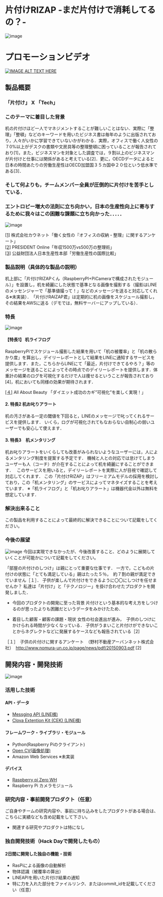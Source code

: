 # 片付けRIZAP  -まだ片付けで消耗してるの？-
![image](https://user-images.githubusercontent.com/21073221/47261384-0760b380-d509-11e8-9e17-7ba1fab4ad18.png)

# プロモーションビデオ
[![IMAGE ALT TEXT HERE](https://user-images.githubusercontent.com/21073221/47262029-d340bf00-d517-11e8-99de-264e7d1e4a1a.png)](https://youtu.be/UL3A2Y659nU)
## 製品概要
### 「片付け」 X 「Tech」

### このテーマに着目した背景
机の片付けほど一人でマネジメントすることが難しいことはない．実際に「整理」「整頓」などのキーワードを用いたビジネス書は毎年のように出版されており，人々がいかに学習できていないかがわかる．実際，オフィスで働く人女性の７0%以上がデスクの書類や文房具等の整理整頓に困っていることが報告されており[1]，また，ビジネスマンを対象とした調査では，９割以上のビジネスマンが片付けと仕事には関係があると考えている[2]．更に，OECDデータによると日本の時間あたりの労働生産性はOECD加盟国３５カ国中２０位という低水準である[3]．  
### **そして何よりも，チームメンバー全員が圧倒的に片付けを苦手としている．**　
### **エントロピー増大の法則に立ち向かい，日本の生産性向上に寄与するために我々はこの困難な課題に立ち向かった．．．．．**　

![image](https://user-images.githubusercontent.com/21073221/47262239-d9d23500-d51d-11e8-8767-8f34a005bf81.png)



[[1]](http://www.watashimigaki.com/community/enquete/archives_000814) 株式会社カウネット「働く女性の『オフィスの収納・整理』に関するアンケート」    
[[2]](https://president.jp/articles/-/9462) PRESIDENT Online「年収1500万vs500万の整理術」  
[[3]](https://www.jpc-net.jp/intl_comparison/) 公益財団法人日本生産性本部「労働生産性の国際比較」　  　


### 製品説明（具体的な製品の説明）
机上部に「片付けRIZAPくん（RaspberryPI+PiCameraで構成されたモジュール）」を設置し，机を綺麗にした状態で基準となる画像を撮影する（撮影はLINEのメッセンジャーで「基準値撮って！」などのメッセージを送ると対応してくれる※未実装）．　「片付けRAIZAP君」は定期的に机の画像をスケジュール撮影し，その結果をAWSに送る（デモでは，無料サーバーにアップしている）．

### 特長
![image](https://user-images.githubusercontent.com/21073221/47262430-c4600980-d523-11e8-82bc-f24bab95e403.png)

#### 【特長1】 机ライフログ
RaspberryPiでスケジュール撮影した結果を用いて「机の被覆率」と「机の散らかり度」を算出し，デイリーレポートとして結果をLINEに通知するサービスを提供します．また，こちらからLINEにて「最近，片付けできてるやろ？」等のメッセージを送ることによってその時点でのデイリーレポートを提供します．体重計の結果のログを可視化するだけで人は痩せるということが報告されており[4]，机においても同様の効果が期待されます．   

[[４]](https://allabout.co.jp/gm/gc/411617/) All About Beauty 「ダイエット成功のカギ”可視化”を楽しく実現！」    　


#### 2. 特長2 机お叱りアラート
机の汚さがある一定の閾値を下回ると，LINEのメッセージで叱ってくれるサービスを提供します．
いくら，ログが可視化されてもなおらない自制心の弱いユーザーでも安心して使えます．

#### 3. 特長3　机メンタリング
机お叱りアラートをいくらしても改善がみられないようなユーザーには，人によるメンタリング制度を提案する予定です．
機械と人との対応では怠けてしまうユーザーも人（コーチ）が介在することによって机を綺麗にすることができます．　
このサービスを用いると，デイリーレポートを実際に人が目視で確認して対応してくれます．
この「片付けRIZAP」はフリーミアムモデルの採用を検討しており，この「机メンタリング」のサービスによってマネタイズすることを考えています．
※「机ライフログ」と「机お叱りアラート」は機器代金以外は無料を想定しています．

### 解決出来ること
この製品を利用することによって最終的に解決できることについて記載をしてください。

### 今後の展望
![image](https://user-images.githubusercontent.com/21073221/47262778-b1056c00-d52c-11e8-8d5b-2d0c3cc604f0.png)
今回は実現できなかったが、今後改善すること、どのように展開していくことが可能かについて記載をしてください。

「部屋の片付けのしつけ」は親にとって重要な仕事です．
一方で，こどもの片付けの状態に「とても満足している」親はたった５％，　約７割の親が満足できていません［１］．
子供が楽しんで片付けをできるように〇〇にしつけを任せませんか？
私達は「片付け」と「テクノロジー」を掛け合わせたプロダクトを開発しました．

- 今回のプロダクトの開発に至った背景
片付けという基本的な考え方をしつけるのが思ったよりも困難だというデータをみかけたため．

- 着目した顧客・顧客の課題・現状
女性の社会進出が進み，　子供のしつけにかけられる時間が少なくなっている．
子供がうまいこと片付けができないことからネグレクトなどに発展するケースなども報告されている［2]


［１］　子供の片付けに関するアンケート　（野村不動産アーバンネット株式会社）　http://www.nomura-un.co.jp/page/news/pdf/20150903.pdf
[2]


## 開発内容・開発技術
![image](https://user-images.githubusercontent.com/21073221/47256694-1753a580-d4bf-11e8-8d9a-6fc8924f095f.png)

### 活用した技術
#### API・データ
* [Messging API (LINE様)](https://developers.line.me/ja/services/messaging-api/)
* [Clova Extention Kit (CEK) (LINE様)](https://clova-developers.line.me/#/)

#### フレームワーク・ライブラリ・モジュール
* Python(Raspberry Piのクライアント)
* [Open CV(画像処理)](https://opencv.org/)
* Amazon Web Services ※未実装

#### デバイス
* [Raspberry pi Zero WH](https://www.raspberrypi.org/products/raspberry-pi-zero-w/)
* Raspberry Pi カメラモジュール

### 研究内容・事前開発プロダクト（任意）
ご自身やチームの研究内容や、事前に持ち込みをしたプロダクトがある場合は、こちらに実績なども含め記載をして下さい。

* 関連する研究やプロダクトは特になし

### 独自開発技術（Hack Dayで開発したもの）
#### 2日間に開発した独自の機能・技術
* RasPiによる画像の自動解析
* 物体認識（被覆率の算出）
* LINEAPIを用いた片付け結果の通知
* 特に力を入れた部分をファイルリンク、またはcommit_idを記載してください（任意）
